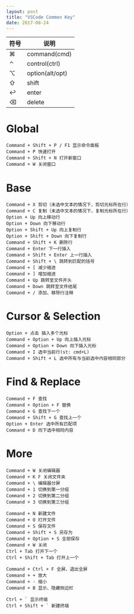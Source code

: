 ```yaml
---
layout: post
title: "VSCode Common Key"
date: 2017-08-24
---
```


| 符号   | 说明              |
| ---- | --------------- |
| ⌘    | command(cmd)    |
| ⌃    | control(ctrl)   |
| ⌥    | option(alt/opt) |
| ⇧    | shift           |
| ↩    | enter           |
| ⌫    | delete          |



# Global

```
Command + Shift + P / F1 显示命令面板
Command + P 快速打开
Command + Shift + N 打开新窗口
Command + W 关闭窗口
```


# Base

```
Command + X 剪切（未选中文本的情况下，剪切光标所在行）
Command + C 复制（未选中文本的情况下，复制光标所在行）
Option + Up 向上移动行
Option + Down 向下移动行
Option + Shift + Up 向上复制行
Option + Shift + Down 向下复制行
Command + Shift + K 删除行
Command + Enter 下一行插入
Command + Shift + Enter 上一行插入
Command + Shift + \ 跳转到匹配的括号
Command + [ 减少缩进
Command + ] 增加缩进
Command + Up 跳转至文件开头
Command + Down 跳转至文件结尾
Command + / 添加、移除行注释
```


# Cursor & Selection

```
Option + 点击 插入多个光标
Command + Option + Up 向上插入光标
Command + Option + Down 向下插入光标
Command + I 选中当前行(st: cmd+L)
Command + Shift + L 选中所有与当前选中内容相同部分
```


# Find & Replace

```
Command + F 查找
Command + Option + F 替换
Command + G 查找下一个
Command + Shift + G 查找上一个
Option + Enter 选中所有匹配项
Command + D 向下选中相同内容
```


# More

```
Command + W 关闭编辑器
Command + K F 关闭文件夹
Command + \ 编辑器分屏
Command + 1 切换到第一分组
Command + 2 切换到第二分组
Command + 3 切换到第三分组

Command + N 新建文件
Command + O 打开文件
Command + S 保存文件
Command + Shift + S 另存为
Command + Option + S 全部保存
Command + W 关闭
Ctrl + Tab 打开下一个
Ctrl + Shift + Tab 打开上一个

Command + Ctrl + F 全屏、退出全屏
Command + + 放大
Command + - 缩小
Command + B 显示、隐藏侧边栏

Ctrl + ` 显示终端
Ctrl + Shift + ` 新建终端
```
